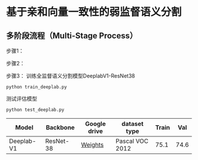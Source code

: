 # 基于亲和向量一致性的弱监督语义分割
## 多阶段流程（Multi-Stage Process）
步骤1：

步骤2：

步骤3：
训练全监督语义分割模型DeeplabV1-ResNet38
```
python train_deeplab.py
```
测试评估模型
```
python test_deeplab.py
```
| Model        | Backbone   | Google drive | dataset type | Train |   Val   |
|--------------|------------|--------------|--------------|-------|---------|
| Deeplab-V1 | ResNet-38 |   [Weights](https://drive.google.com/drive/folders/1b3xzJM6TanoVfff-yIDvfoDe5MfXxKpE)| Pascal VOC 2012 | 75.1 | 74.6 |
